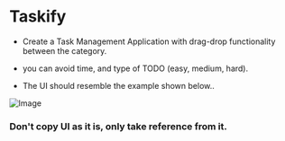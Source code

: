 
# Taskify

- Create a Task Management Application with drag-drop functionality between the category.

- you can avoid time, and type of TODO (easy, medium, hard).

- The UI should resemble the example shown below..

![Image](https://utfs.io/f/c63f4dc5-6833-4c65-9b07-e1421d833ee2-ng18dw.png)



### Don't copy UI as it is, only take reference from it.



